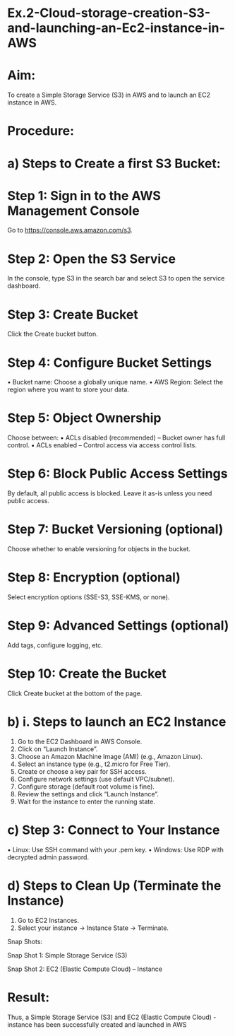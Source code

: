 # Ex.2-Cloud-storage-creation-S3-and-launching-an-Ec2-instance-in-AWS

# Aim:
To create a Simple Storage Service (S3) in AWS and to launch an EC2
instance in AWS.


# Procedure:
# a) Steps to Create a first S3 Bucket:

# Step 1: Sign in to the AWS Management Console
Go to https://console.aws.amazon.com/s3.

# Step 2: Open the S3 Service
In the console, type S3 in the search bar and select S3 to open the service
dashboard.

# Step 3: Create Bucket
Click the Create bucket button.

# Step 4: Configure Bucket Settings

• Bucket name: Choose a globally unique name.
• AWS Region: Select the region where you want to store your data.

# Step 5: Object Ownership
Choose between:
▪ ACLs disabled (recommended) – Bucket owner has full control.
▪ ACLs enabled – Control access via access control lists.

# Step 6: Block Public Access Settings
By default, all public access is blocked. Leave it as-is unless you need
public access.

# Step 7: Bucket Versioning (optional)
Choose whether to enable versioning for objects in the bucket.

# Step 8: Encryption (optional)
Select encryption options (SSE-S3, SSE-KMS, or none).

# Step 9: Advanced Settings (optional)
Add tags, configure logging, etc.

# Step 10: Create the Bucket
Click Create bucket at the bottom of the page.

# b) i. Steps to launch an EC2 Instance

1. Go to the EC2 Dashboard in AWS Console.
2. Click on “Launch Instance”.
3. Choose an Amazon Machine Image (AMI) (e.g., Amazon Linux).
4. Select an instance type (e.g., t2.micro for Free Tier).
5. Create or choose a key pair for SSH access.
6. Configure network settings (use default VPC/subnet).
7. Configure storage (default root volume is fine).
8. Review the settings and click “Launch Instance”.
9. Wait for the instance to enter the running state.

# c) Step 3: Connect to Your Instance

• Linux: Use SSH command with your .pem key.
• Windows: Use RDP with decrypted admin password.

# d) Steps to Clean Up (Terminate the Instance)

1. Go to EC2 Instances.
2. Select your instance → Instance State → Terminate.

Snap Shots:

Snap Shot 1: Simple Storage Service (S3)

Snap Shot 2: EC2 (Elastic Compute Cloud) – Instance

# Result:
Thus, a Simple Storage Service (S3) and EC2 (Elastic Compute Cloud) - instance
has been successfully created and launched in AWS
